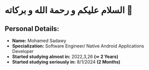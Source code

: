 # السلام عليكم و رحمة الله و بركاته 💚
## Personal Details:
- **Name:** Mohamed Sadawy
- **Specialization:** Software Engineer/ Native Android Applications Developer
- **Started studying almost in:** 2022,3,26 **(≃ 2 Years)**
- **Started studying seriously in:** 8/1/2024 **(2 Months)**
